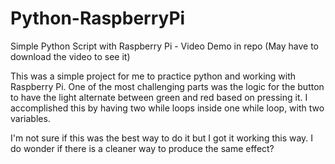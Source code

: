 # Python-RaspberryPi
Simple Python Script with Raspberry Pi - Video Demo in repo (May have to download the video to see it)

This was a simple project for me to practice python and working with Raspberry Pi.
One of the most challenging parts was the logic for the button to have the light alternate between green and red based on pressing it. 
I accomplished this by having two while loops inside one while loop, with two variables. 

I'm not sure if this was the best way to do it but I got it working this way. I do wonder if there is a cleaner way to produce the same 
effect?

